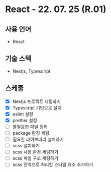 # React - 22. 07. 25 (R.01)

## 사용 언어

- React

## 기술 스텍

- Nextjs, Typescript

<!-- - JS

   1. d
   2. d

- d

   1. d
   2. d -->

## 스케줄

- [x] Nextjs 프로젝트 세팅하기
- [x] Typescript 기반으로 설치
- [x] eslint 설정
- [x] prettier 설정
- [ ] 불필요한 파일 정리
- [ ] package 환경 세팅
- [ ] 필요한 라이브러리 설치하기
- [ ] scss 설치하기
- [ ] scss 사용 환경 세팅하기
- [ ] scss 파일 구조 세팅하기
- [ ] scss 전역으로 처리할 스타일 요소 추가하기

